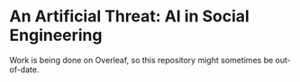 # An Artificial Threat: AI in Social Engineering

Work is being done on Overleaf, so this repository might sometimes be out-of-date.
